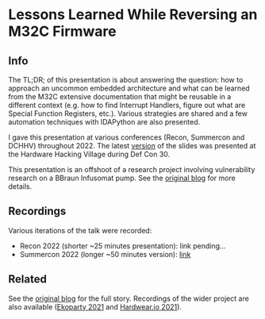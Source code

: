 # Lessons Learned While Reversing an M32C Firmware


## Info

The TL;DR; of this presentation is about answering the question: how to approach an uncommon embedded architecture and what can be learned from the M32C extensive documentation that might be reusable in a different context (e.g. how to find Interrupt Handlers, figure out what are Special Function Registers, etc.). Various strategies are shared and a few automation techniques with IDAPython are also presented.

I gave this presentation at various conferences (Recon, Summercon and DCHHV) throughout 2022. The latest [version](mc32_lesson_learned.pdf) of the slides was presented at the Hardware Hacking Village during Def Con 30.

This presentation is an offshoot of a research project involving vulnerability research on a BBraun Infusomat pump. See the [original blog](https://www.trellix.com/en-us/about/newsroom/stories/threat-labs/mcafee-enterprise-atr-uncovers-vulnerabilities-in-globally-used-b-braun-infusion-pump.html) for more details. 


## Recordings

Various iterations of the talk were recorded:
- Recon 2022 (shorter ~25 minutes presentation): link pending...
- Summercon 2022 (longer ~50 minutes version): [link](https://youtu.be/0g3xUidRTJc?t=2333)

## Related

See the [original blog](https://www.trellix.com/en-us/about/newsroom/stories/threat-labs/mcafee-enterprise-atr-uncovers-vulnerabilities-in-globally-used-b-braun-infusion-pump.html) for the full story. Recordings of the wider project are also available ([Ekoparty 2021](https://www.youtube.com/watch?v=D0mNc9LK-I4&ab_channel=EkopartySecurityConference) and [Hardwear.io 2021](https://www.youtube.com/watch?v=6agtnfPjd64&ab_channel=hardwear.io)).